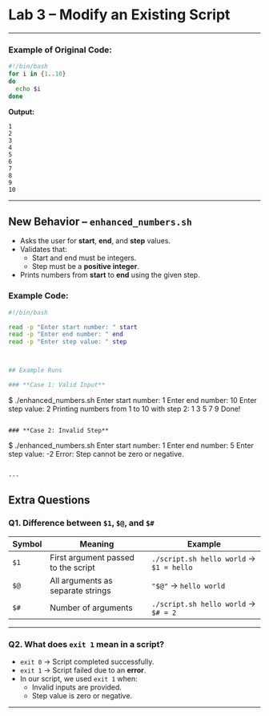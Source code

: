 
# Lab 3 – Modify an Existing Script


---


### Example of Original Code:
```bash
#!/bin/bash
for i in {1..10}
do
  echo $i
done
```

**Output:**
```
1
2
3
4
5
6
7
8
9
10
```

---

## New Behavior – `enhanced_numbers.sh`
- Asks the user for **start**, **end**, and **step** values.
- Validates that:
  - Start and end must be integers.
  - Step must be a **positive integer**.
- Prints numbers from **start** to **end** using the given step.

### Example Code:
```bash
#!/bin/bash

read -p "Enter start number: " start
read -p "Enter end number: " end
read -p "Enter step value: " step



## Example Runs

### **Case 1: Valid Input**
```
$ ./enhanced_numbers.sh
Enter start number: 1
Enter end number: 10
Enter step value: 2
Printing numbers from 1 to 10 with step 2:
1
3
5
7
9
Done!
```

### **Case 2: Invalid Step**
```
$ ./enhanced_numbers.sh
Enter start number: 1
Enter end number: 5
Enter step value: -2
Error: Step cannot be zero or negative.
```

---
```
## Extra Questions

### **Q1. Difference between `$1`, `$@`, and `$#`**
| Symbol | Meaning | Example |
|--------|--------------------|----------------|
| `$1`   | First argument passed to the script | `./script.sh hello world` → `$1 = hello` |
| `$@`   | All arguments as separate strings | `"$@"` → `hello world` |
| `$#`   | Number of arguments | `./script.sh hello world` → `$# = 2` |

---

### **Q2. What does `exit 1` mean in a script?**
- `exit 0` → Script completed successfully.
- `exit 1` → Script failed due to an **error**.
- In our script, we used `exit 1` when:
  - Invalid inputs are provided.
  - Step value is zero or negative.

---
